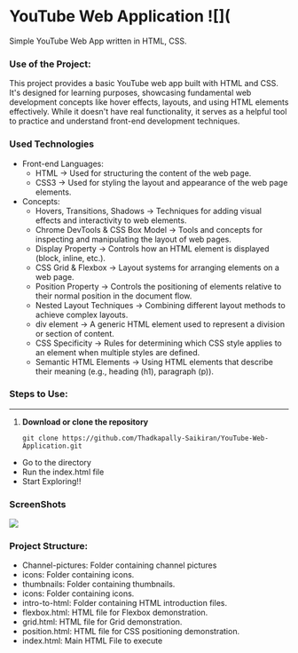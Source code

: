 # YouTube Web Application ![](
Simple YouTube Web App written in HTML, CSS.

### Use of the Project:
This project provides a basic YouTube web app built with HTML and CSS. It's designed for learning purposes, showcasing fundamental web development concepts like hover effects, layouts, and using HTML elements effectively.  While it doesn't have real functionality, it serves as a helpful tool to practice and understand front-end development techniques.

### Used Technologies
- Front-end Languages:
  - HTML -> Used for structuring the content of the web page.
  - CSS3 -> Used for styling the layout and appearance of the web page elements.
- Concepts:
  - Hovers, Transitions, Shadows -> Techniques for adding visual effects and interactivity to web elements.
  - Chrome DevTools & CSS Box Model -> Tools and concepts for inspecting and manipulating the layout of web pages.
  - Display Property -> Controls how an HTML element is displayed (block, inline, etc.).
  - CSS Grid & Flexbox -> Layout systems for arranging elements on a web page.
  - Position Property -> Controls the positioning of elements relative to their normal position in the document flow.
  - Nested Layout Techniques -> Combining different layout methods to achieve complex layouts.
  - div element -> A generic HTML element used to represent a division or section of content.
  - CSS Specificity -> Rules for determining which CSS style applies to an element when multiple styles are defined.
  - Semantic HTML Elements -> Using HTML elements that describe their meaning (e.g., heading (h1), paragraph (p)).

### Steps to Use:
---

1. **Download or clone the repository**
   ```shell
   git clone https://github.com/Thadkapally-Saikiran/YouTube-Web-Application.git
   
  - Go to the directory
  - Run the index.html file
  - Start Exploring!!

### ScreenShots
![](Ytube.png)


### Project Structure:
 - Channel-pictures: Folder containing channel pictures
 - icons: Folder containing icons.
 - thumbnails: Folder containing thumbnails.
 - icons: Folder containing icons.
 - intro-to-html: Folder containing HTML introduction files.
 - flexbox.html: HTML file for Flexbox demonstration.
 - grid.html: HTML file for Grid demonstration.
 - position.html: HTML file for CSS positioning demonstration.
 - index.html: Main HTML File to execute

